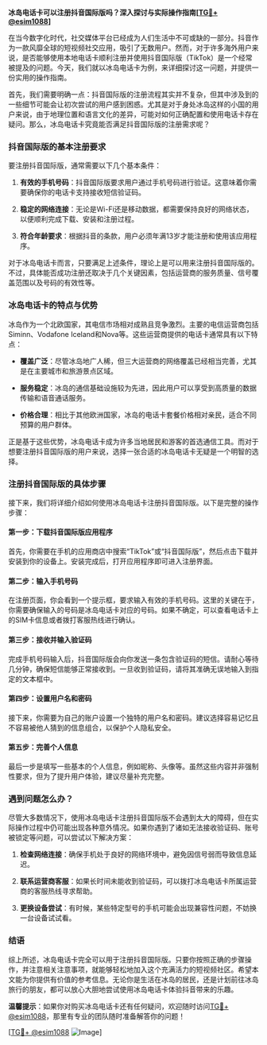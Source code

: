 **冰岛电话卡可以注册抖音国际版吗？深入探讨与实际操作指南[[TG💪+ @esim1088](https://t.me/s/esim1088)]**

在当今数字化时代，社交媒体平台已经成为人们生活中不可或缺的一部分。抖音作为一款风靡全球的短视频社交应用，吸引了无数用户。然而，对于许多海外用户来说，是否能够使用本地电话卡顺利注册并使用抖音国际版（TikTok）是一个经常被提及的问题。今天，我们就以冰岛电话卡为例，来详细探讨这一问题，并提供一份实用的操作指南。

首先，我们需要明确一点：抖音国际版的注册流程其实并不复杂，但其中涉及到的一些细节可能会让初次尝试的用户感到困惑。尤其是对于身处冰岛这样的小国的用户来说，由于地理位置和语言文化的差异，可能对如何正确配置和使用电话卡存在疑问。那么，冰岛电话卡究竟能否满足抖音国际版的注册需求呢？

### 抖音国际版的基本注册要求

要注册抖音国际版，通常需要以下几个基本条件：

1. **有效的手机号码**：抖音国际版要求用户通过手机号码进行验证。这意味着你需要确保你的电话卡支持接收短信验证码。
   
2. **稳定的网络连接**：无论是Wi-Fi还是移动数据，都需要保持良好的网络状态，以便顺利完成下载、安装和注册过程。

3. **符合年龄要求**：根据抖音的条款，用户必须年满13岁才能注册和使用该应用程序。

对于冰岛电话卡而言，只要满足上述条件，理论上是可以用来注册抖音国际版的。不过，具体能否成功注册还取决于几个关键因素，包括运营商的服务质量、信号覆盖范围以及号码的有效性等。

### 冰岛电话卡的特点与优势

冰岛作为一个北欧国家，其电信市场相对成熟且竞争激烈。主要的电信运营商包括Siminn、Vodafone Iceland和Nova等。这些运营商提供的电话卡通常具有以下特点：

- **覆盖广泛**：尽管冰岛地广人稀，但三大运营商的网络覆盖已经相当完善，尤其是在主要城市和旅游景点区域。
  
- **服务稳定**：冰岛的通信基础设施较为先进，因此用户可以享受到高质量的数据传输和语音通话服务。

- **价格合理**：相比于其他欧洲国家，冰岛的电话卡套餐价格相对亲民，适合不同预算的用户群体。

正是基于这些优势，冰岛电话卡成为许多当地居民和游客的首选通信工具。而对于想要注册抖音国际版的用户来说，选择一张合适的冰岛电话卡无疑是一个明智的选择。

### 注册抖音国际版的具体步骤

接下来，我们将详细介绍如何使用冰岛电话卡注册抖音国际版。以下是完整的操作步骤：

#### 第一步：下载抖音国际版应用程序

首先，你需要在手机的应用商店中搜索“TikTok”或“抖音国际版”，然后点击下载并安装到你的设备上。安装完成后，打开应用程序即可进入注册界面。

#### 第二步：输入手机号码

在注册页面，你会看到一个提示框，要求输入有效的手机号码。这里的关键在于，你需要确保输入的号码是冰岛电话卡对应的号码。如果不确定，可以查看电话卡上的SIM卡信息或者拨打客服热线进行确认。

#### 第三步：接收并输入验证码

完成手机号码输入后，抖音国际版会向你发送一条包含验证码的短信。请耐心等待几分钟，确保短信能够正常接收到。一旦收到验证码，请将其准确无误地输入到指定的文本框中。

#### 第四步：设置用户名和密码

接下来，你需要为自己的账户设置一个独特的用户名和密码。建议选择容易记忆且不容易被他人猜到的信息组合，以保护个人隐私安全。

#### 第五步：完善个人信息

最后一步是填写一些基本的个人信息，例如昵称、头像等。虽然这些内容并非强制性要求，但为了提升用户体验，建议尽量补充完整。

### 遇到问题怎么办？

尽管大多数情况下，使用冰岛电话卡注册抖音国际版不会遇到太大的障碍，但在实际操作过程中仍可能出现各种意外情况。如果你遇到了诸如无法接收验证码、账号被锁定等问题，可以尝试以下解决方案：

1. **检查网络连接**：确保手机处于良好的网络环境中，避免因信号弱而导致信息延迟。

2. **联系运营商客服**：如果长时间未能收到验证码，可以拨打冰岛电话卡所属运营商的客服热线寻求帮助。

3. **更换设备尝试**：有时候，某些特定型号的手机可能会出现兼容性问题，不妨换一台设备试试看。

### 结语

综上所述，冰岛电话卡完全可以用于注册抖音国际版。只要你按照正确的步骤操作，并注意相关注意事项，就能够轻松地加入这个充满活力的短视频社区。希望本文能为你提供有价值的参考信息。无论你是生活在冰岛的居民，还是计划前往冰岛旅行的朋友，都可以放心大胆地尝试使用冰岛电话卡体验抖音带来的乐趣。

**温馨提示**：如果你对购买冰岛电话卡还有任何疑问，欢迎随时访问[TG💪+ @esim1088](https://t.me/s/esim1088)，那里有专业的团队随时准备解答你的问题！

[[TG💪+ @esim1088](https://t.me/s/esim1088) ![Image](https://i.postimg.cc/4NQfJmqS/Snipaste-2025-05-13-00-14-12.png)]